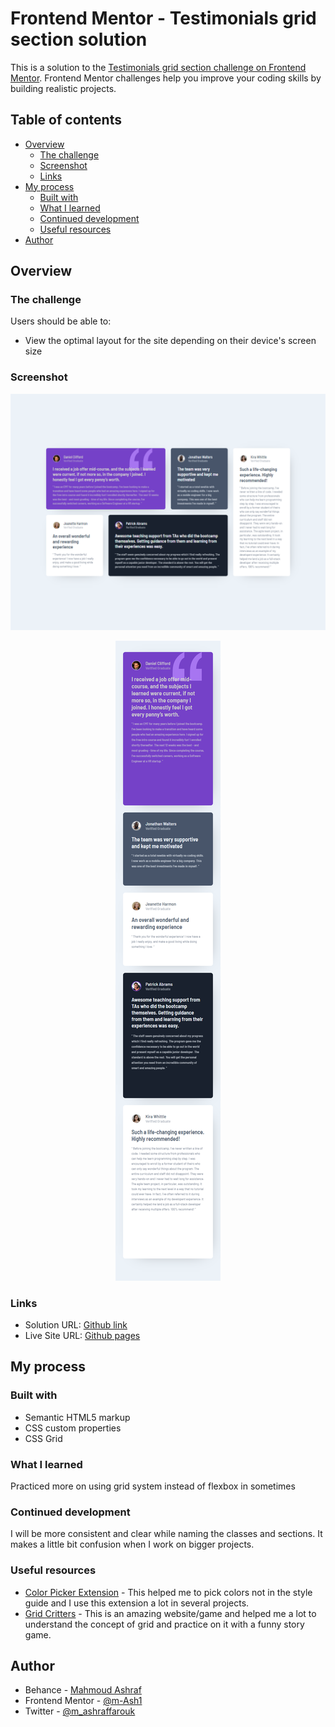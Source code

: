 # Frontend Mentor - Testimonials grid section solution

This is a solution to the [Testimonials grid section challenge on Frontend Mentor](https://www.frontendmentor.io/challenges/testimonials-grid-section-Nnw6J7Un7). Frontend Mentor challenges help you improve your coding skills by building realistic projects. 

## Table of contents

- [Overview](#overview)
  - [The challenge](#the-challenge)
  - [Screenshot](#screenshot)
  - [Links](#links)
- [My process](#my-process)
  - [Built with](#built-with)
  - [What I learned](#what-i-learned)
  - [Continued development](#continued-development)
  - [Useful resources](#useful-resources)
- [Author](#author)


## Overview

### The challenge

Users should be able to:

- View the optimal layout for the site depending on their device's screen size

### Screenshot
<p align="center">
  <img src="./screenshots/project-10.png">
</p>
<p align="center">
  <img src="./screenshots/project-10-mobile.png">
</p>

### Links

- Solution URL: [Github link](https://github.com/m-Ash1/testimonials-grid-section)
- Live Site URL: [Github pages](https://m-ash1.github.io/testimonials-grid-section/)

## My process

### Built with

- Semantic HTML5 markup
- CSS custom properties
- CSS Grid

### What I learned

Practiced more on using grid system instead of flexbox in sometimes 

### Continued development

I will be more consistent and clear while naming the classes and sections. It makes a little bit confusion when I work on bigger projects.

### Useful resources

- [Color Picker Extension](https://chrome.google.com/webstore/detail/colorpick-eyedropper/ohcpnigalekghcmgcdcenkpelffpdolg) - This helped me to pick colors not in the style guide and I use this extension a lot in several projects.
- [Grid Critters](https://mastery.games/gridcritters/) - This is an amazing website/game and helped me a lot to understand the concept of grid and practice on it with a funny story game.

## Author

- Behance - [Mahmoud Ashraf](https://www.behance.net/m_ashraffarouk/)
- Frontend Mentor - [@m-Ash1](https://www.frontendmentor.io/profile/m-Ash1)
- Twitter - [@m_ashraffarouk](https://www.twitter.com/m_ashraffarouk)
